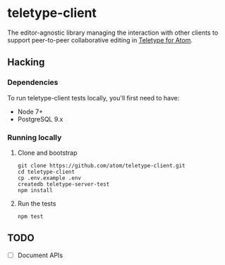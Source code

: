 # teletype-client

The editor-agnostic library managing the interaction with other clients to support peer-to-peer collaborative editing in [Teletype for Atom](https://github.com/atom/teletype).

## Hacking

### Dependencies

To run teletype-client tests locally, you'll first need to have:

- Node 7+
- PostgreSQL 9.x

### Running locally

1. Clone and bootstrap

    ```
    git clone https://github.com/atom/teletype-client.git
    cd teletype-client
    cp .env.example .env
    createdb teletype-server-test
    npm install
    ```

2. Run the tests

    ```
    npm test
    ```

## TODO

* [ ] Document APIs

